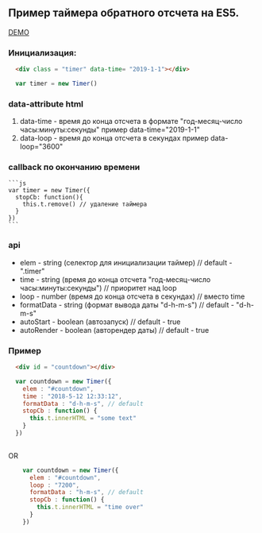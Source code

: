 
## Пример таймера обратного отсчета на ES5.

[DEMO](https://denisseroshtan.github.io/countdown.github.io/)

### Инициализация:
  ``` html
    <div class = "timer" data-time= "2019-1-1"></div>
  ``` 
  ```js
    var timer = new Timer()
  ```  
### data-attribute html
  1. data-time - время до конца отсчета в формате "год-месяц-число часы:минуты:секунды"
  пример data-time="2019-1-1"
  2. data-loop - время до конца отсчета в секундах
  пример data-loop="3600"
  
### callback по окончанию времени
    ```js
    var timer = new Timer({
      stopCb: function(){
        this.t.remove() // удаление таймера
      }
    })
    ```
### api    

  * elem - string (селектор для инициализации таймер) // default - ".timer"
  * time - string (время до конца отсчета "год-месяц-число часы:минуты:секунды") // приоритет над loop 
  * loop - number (время до конца отсчета в секундах) // вместо time
  * formatData - string (формат вывода даты "d-h-m-s") // default - "d-h-m-s" 
  * autoStart - boolean (автозапуск) // default - true 
  * autoRender - boolean (авторендер даты) // default - true
  
### Пример  
  ```html
    <div id = "countdown"></div>
  ```
  ```js
    var countdown = new Timer({
      elem : "#countdown",
      time : "2018-5-12 12:33:12",
      formatData : "d-h-m-s", // default
      stopCb : function() {
        this.t.innerHTML = "some text"      
      }
    })
    
  ```  
OR

```js
    var countdown = new Timer({
      elem : "#countdown",
      loop : "7200",
      formatData : "h-m-s", // default
      stopCb : function() {
        this.t.innerHTML = "time over"      
      }
    })
    
  